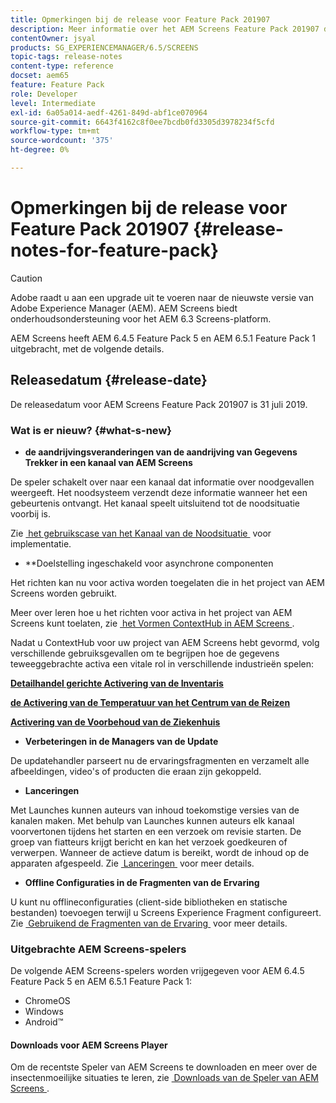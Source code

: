 ```yaml
---
title: Opmerkingen bij de release voor Feature Pack 201907
description: Meer informatie over het AEM Screens Feature Pack 201907 dat op 31 juli 2019 is uitgebracht.
contentOwner: jsyal
products: SG_EXPERIENCEMANAGER/6.5/SCREENS
topic-tags: release-notes
content-type: reference
docset: aem65
feature: Feature Pack
role: Developer
level: Intermediate
exl-id: 6a05a014-aedf-4261-849d-abf1ce070964
source-git-commit: 6643f4162c8f0ee7bcdb0fd3305d3978234f5cfd
workflow-type: tm+mt
source-wordcount: '375'
ht-degree: 0%

---
```


# Opmerkingen bij de release voor Feature Pack 201907 {#release-notes-for-feature-pack}

>[!CAUTION]
>
>Adobe raadt u aan een upgrade uit te voeren naar de nieuwste versie van Adobe Experience Manager (AEM). AEM Screens biedt onderhoudsondersteuning voor het AEM 6.3 Screens-platform.

AEM Screens heeft AEM 6.4.5 Feature Pack 5 en AEM 6.5.1 Feature Pack 1 uitgebracht, met de volgende details.

## Releasedatum {#release-date}

De releasedatum voor AEM Screens Feature Pack 201907 is 31 juli 2019.

### Wat is er nieuw? {#what-s-new}

* **de aandrijvingsveranderingen van de aandrijving van Gegevens Trekker in een kanaal van AEM Screens**

De speler schakelt over naar een kanaal dat informatie over noodgevallen weergeeft. Het noodsysteem verzendt deze informatie wanneer het een gebeurtenis ontvangt. Het kanaal speelt uitsluitend tot de noodsituatie voorbij is.


Zie [&#x200B; het gebruikscase van het Kanaal van de Noodsituatie &#x200B;](emergency-channel.md) voor implementatie.

* **Doelstelling ingeschakeld voor asynchrone componenten

Het richten kan nu voor activa worden toegelaten die in het project van AEM Screens worden gebruikt.

Meer over leren hoe u het richten voor activa in het project van AEM Screens kunt toelaten, zie [&#x200B; het Vormen ContextHub in AEM Screens &#x200B;](configuring-context-hub.md).

Nadat u ContextHub voor uw project van AEM Screens hebt gevormd, volg verschillende gebruiksgevallen om te begrijpen hoe de gegevens teweeggebrachte activa een vitale rol in verschillende industrieën spelen:

**[Detailhandel gerichte Activering van de Inventaris](retail-inventory-activation.md)**

**[de Activering van de Temperatuur van het Centrum van de Reizen](local-temperature-activation.md)**

**[Activering van de Voorbehoud van de Ziekenhuis](hospitality-reservation-activation.md)**

* **Verbeteringen in de Managers van de Update**

De updatehandler parseert nu de ervaringsfragmenten en verzamelt alle afbeeldingen, video&#39;s of producten die eraan zijn gekoppeld.

* **Lanceringen**

Met Launches kunnen auteurs van inhoud toekomstige versies van de kanalen maken. Met behulp van Launches kunnen auteurs elk kanaal voorvertonen tijdens het starten en een verzoek om revisie starten. De groep van fiatteurs krijgt bericht en kan het verzoek goedkeuren of verwerpen. Wanneer de actieve datum is bereikt, wordt de inhoud op de apparaten afgespeeld.
Zie [&#x200B; Lanceringen &#x200B;](launches.md) voor meer details.

* **Offline Configuraties in de Fragmenten van de Ervaring**

U kunt nu offlineconfiguraties (client-side bibliotheken en statische bestanden) toevoegen terwijl u Screens Experience Fragment configureert. Zie [&#x200B; Gebruikend de Fragmenten van de Ervaring &#x200B;](experience-fragments-in-screens.md) voor meer details.

### Uitgebrachte AEM Screens-spelers

De volgende AEM Screens-spelers worden vrijgegeven voor AEM 6.4.5 Feature Pack 5 en AEM 6.5.1 Feature Pack 1:

* ChromeOS
* Windows
* Android™

#### Downloads voor AEM Screens Player

Om de recentste Speler van AEM Screens te downloaden en meer over de insectenmoeilijke situaties te leren, zie [&#x200B; Downloads van de Speler van AEM Screens &#x200B;](https://download.macromedia.com/screens/).
